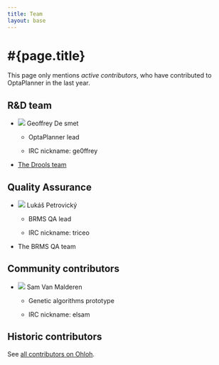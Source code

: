 ```yaml
---
title: Team
layout: base
---
```

# #{page.title}

This page only mentions *active contributors*, who have contributed to OptaPlanner in the last year.

## R&D team

<!--- To find the gravatar hash id, use: "echo -n ...@gmail.com | md5sum" --->

* ![](http://www.gravatar.com/avatar/27147a6679a4bfb6461ff1c0ae10473e?s=50&d=mm) Geoffrey De smet

    * OptaPlanner lead

    * IRC nickname: ge0ffrey

* [The Drools team](http://www.jboss.org/drools/team)

## Quality Assurance

* ![](http://www.gravatar.com/avatar/c950743f532471ac34022e92193563c3?s=50&d=mm) Lukáš Petrovický

    * BRMS QA lead

    * IRC nickname: triceo

* The BRMS QA team

## Community contributors

* ![](http://www.gravatar.com/avatar/ff1d2abc4474045c8cad7c95975eda63?s=50&d=mm) Sam Van Malderen

    * Genetic algorithms prototype

    * IRC nickname: elsam

## Historic contributors

See [all contributors on Ohloh](https://www.ohloh.net/p/optaplanner/contributors/summary).
